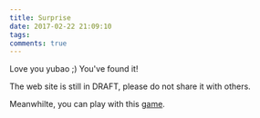 ```yaml
---
title: Surprise
date: 2017-02-22 21:09:10
tags:
comments: true
---
```


Love you yubao ;) You've found it!

The web site is still in DRAFT, please do not share it with others.

Meanwhilte, you can play with this [game](http://www.mouchihuoxiaoyu.com:7777).

